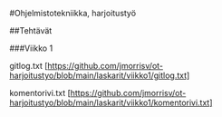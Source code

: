 #Ohjelmistotekniikka, harjoitustyö

##Tehtävät

###Viikko 1

gitlog.txt [https://github.com/jmorrisv/ot-harjoitustyo/blob/main/laskarit/viikko1/gitlog.txt]

komentorivi.txt [https://github.com/jmorrisv/ot-harjoitustyo/blob/main/laskarit/viikko1/komentorivi.txt]
